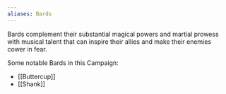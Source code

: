 ```yaml
---
aliases: Bards
---
```

Bards complement their substantial magical powers and martial prowess with musical talent that can inspire their allies and make their enemies cower in fear.

Some notable Bards in this Campaign:
* [[Buttercup]]
* [[Shank]]